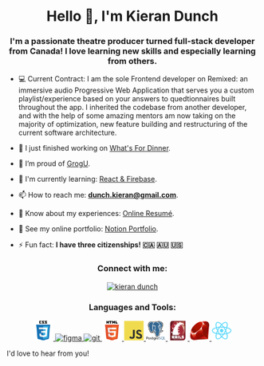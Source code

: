 <h1 align="center">Hello 👋, I'm Kieran Dunch</h1>
<h3 align="center">I'm a passionate theatre producer turned full-stack developer from Canada! I love learning new skills and especially learning from others.</h3>

- :computer: Current Contract: I am the sole Frontend developer on Remixed: an immersive audio Progressive Web Application that serves you a custom playlist/experience based on your answers to quedtionnaires built throughout the app. I inherited the codebase from another developer, and with the help of some amazing mentors am now taking on the majority of optimization, new feature building and restructuring of the current software architecture.

- 🔭 I just finished working on [What's For Dinner](https://whatsfordinner-wagon.herokuapp.com/).

- 👯 I’m proud of [GrogU](https://grogu.herokuapp.com/).

- 📘 I'm currently learning: [React & Firebase](https://github.com/Kieran-Dunch/React_and_Firebase).

- 📫 How to reach me: **dunch.kieran@gmail.com**.

- 📄 Know about my experiences: [Online Resumé](https://www.canva.com/design/DAE7Dj5kP6M/eD9_lAd_97iv4PtlugmQvg/view?utm_content=DAE7Dj5kP6M&utm_campaign=designshare&utm_medium=link2&utm_source=sharebutton).

- :briefcase: See my online portfolio: [Notion Portfolio](https://www.notion.so/kierandunch/Kieran-Dunch-Portfolio-20b1cfb4104547c695f5fb47668c6757).

- ⚡ Fun fact: **I have three citizenships! :canada: :australia: :us:**

<h3 align="center">Connect with me:</h3>
<p align="center">
<a href="https://linkedin.com/in/kieran-dunch" target="blank"><img align="center" src="https://raw.githubusercontent.com/rahuldkjain/github-profile-readme-generator/master/src/images/icons/Social/linked-in-alt.svg" alt="kieran dunch" height="30" width="40" /></a>
</p>

<h3 align="center">Languages and Tools:</h3>
<p align="center"> <a href="https://www.w3schools.com/css/" target="_blank" rel="noreferrer"> <img src="https://raw.githubusercontent.com/devicons/devicon/master/icons/css3/css3-original-wordmark.svg" alt="css3" width="40" height="40"/> </a> <a href="https://www.figma.com/" target="_blank" rel="noreferrer"> <img src="https://www.vectorlogo.zone/logos/figma/figma-icon.svg" alt="figma" width="40" height="40"/> </a> <a href="https://git-scm.com/" target="_blank" rel="noreferrer"> <img src="https://www.vectorlogo.zone/logos/git-scm/git-scm-icon.svg" alt="git" width="40" height="40"/> </a> <a href="https://www.w3.org/html/" target="_blank" rel="noreferrer"> <img src="https://raw.githubusercontent.com/devicons/devicon/master/icons/html5/html5-original-wordmark.svg" alt="html5" width="40" height="40"/> </a> <a href="https://developer.mozilla.org/en-US/docs/Web/JavaScript" target="_blank" rel="noreferrer"> <img src="https://raw.githubusercontent.com/devicons/devicon/master/icons/javascript/javascript-original.svg" alt="javascript" width="40" height="40"/> </a> <a href="https://www.postgresql.org" target="_blank" rel="noreferrer"> <img src="https://raw.githubusercontent.com/devicons/devicon/master/icons/postgresql/postgresql-original-wordmark.svg" alt="postgresql" width="40" height="40"/> </a> <a href="https://rubyonrails.org" target="_blank" rel="noreferrer"> <img src="https://raw.githubusercontent.com/devicons/devicon/master/icons/rails/rails-original-wordmark.svg" alt="rails" width="40" height="40"/> </a> <a href="https://www.ruby-lang.org/en/" target="_blank" rel="noreferrer"> <img src="https://raw.githubusercontent.com/devicons/devicon/master/icons/ruby/ruby-original.svg" alt="ruby" width="40" height="40"/> </a> <a href="https://reactjs.org/" target="_blank" rel="noreferrer"> <img src="https://raw.githubusercontent.com/devicons/devicon/master/icons/react/react-original.svg" alt="react" width="40" height="40"/> </a> </p>

I'd love to hear from you!
